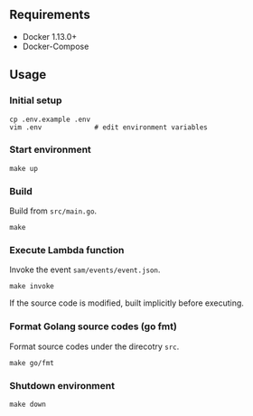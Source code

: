 ## Requirements

* Docker 1.13.0+
* Docker-Compose

## Usage

### Initial setup

```
cp .env.example .env
vim .env             # edit environment variables
```

### Start environment

```
make up
```

### Build

Build from `src/main.go`.

```
make
```

### Execute Lambda function

Invoke the event `sam/events/event.json`.

```
make invoke
```

If the source code is modified, built implicitly before executing.

### Format Golang source codes (go fmt)

Format source codes under the direcotry `src`.

```
make go/fmt
```

### Shutdown environment

```
make down
```
